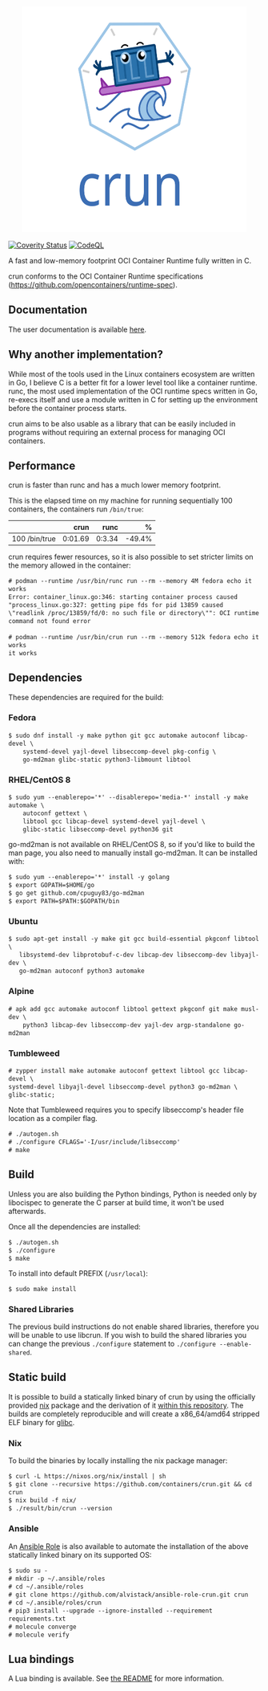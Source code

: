 <p align="center">
  <img src="docs/crun.svg" width="450" height="450">
</p>

[![Coverity Status](https://scan.coverity.com/projects/17787/badge.svg)](https://scan.coverity.com/projects/giuseppe-crun)
[![CodeQL](https://github.com/containers/crun/workflows/CodeQL/badge.svg)](https://github.com/containers/crun/actions?query=workflow%3ACodeQL)

A fast and low-memory footprint OCI Container Runtime fully written in
C.

crun conforms to the OCI Container Runtime specifications
(<https://github.com/opencontainers/runtime-spec>).

## Documentation

The user documentation is available [here](crun.1.md).

## Why another implementation?

While most of the tools used in the Linux containers ecosystem are
written in Go, I believe C is a better fit for a lower level tool like a
container runtime. runc, the most used implementation of the OCI runtime
specs written in Go, re-execs itself and use a module written in C for
setting up the environment before the container process starts.

crun aims to be also usable as a library that can be easily included in
programs without requiring an external process for managing OCI
containers.

## Performance

crun is faster than runc and has a much lower memory footprint.

This is the elapsed time on my machine for running sequentially 100
containers, the containers run `/bin/true`:

|               |    crun |   runc |       % |
| ------------- | ------: | -----: | ------: |
| 100 /bin/true | 0:01.69 | 0:3.34 | \-49.4% |

crun requires fewer resources, so it is also possible to set stricter
limits on the memory allowed in the container:

```console
# podman --runtime /usr/bin/runc run --rm --memory 4M fedora echo it works
Error: container_linux.go:346: starting container process caused "process_linux.go:327: getting pipe fds for pid 13859 caused \"readlink /proc/13859/fd/0: no such file or directory\"": OCI runtime command not found error

# podman --runtime /usr/bin/crun run --rm --memory 512k fedora echo it works
it works
```

## Dependencies

These dependencies are required for the build:

### Fedora

```console
$ sudo dnf install -y make python git gcc automake autoconf libcap-devel \
    systemd-devel yajl-devel libseccomp-devel pkg-config \
    go-md2man glibc-static python3-libmount libtool
```

### RHEL/CentOS 8

```console
$ sudo yum --enablerepo='*' --disablerepo='media-*' install -y make automake \
    autoconf gettext \
    libtool gcc libcap-devel systemd-devel yajl-devel \
    glibc-static libseccomp-devel python36 git
```

go-md2man is not available on RHEL/CentOS 8, so if you'd like to build
the man page, you also need to manually install go-md2man. It can be
installed with:

```console
$ sudo yum --enablerepo='*' install -y golang
$ export GOPATH=$HOME/go
$ go get github.com/cpuguy83/go-md2man
$ export PATH=$PATH:$GOPATH/bin
```

### Ubuntu

```console
$ sudo apt-get install -y make git gcc build-essential pkgconf libtool \
   libsystemd-dev libprotobuf-c-dev libcap-dev libseccomp-dev libyajl-dev \
   go-md2man autoconf python3 automake
```

### Alpine

```console
# apk add gcc automake autoconf libtool gettext pkgconf git make musl-dev \
    python3 libcap-dev libseccomp-dev yajl-dev argp-standalone go-md2man
```

### Tumbleweed

```console
# zypper install make automake autoconf gettext libtool gcc libcap-devel \
systemd-devel libyajl-devel libseccomp-devel python3 go-md2man \
glibc-static;
```

Note that Tumbleweed requires you to specify libseccomp's header file location
as a compiler flag.

```console
# ./autogen.sh
# ./configure CFLAGS='-I/usr/include/libseccomp'
# make
```

## Build

Unless you are also building the Python bindings, Python is needed only
by libocispec to generate the C parser at build time, it won't be used
afterwards.

Once all the dependencies are installed:

```console
$ ./autogen.sh
$ ./configure
$ make
```

To install into default PREFIX (`/usr/local`):

```console
$ sudo make install
```

### Shared Libraries

The previous build instructions do not enable shared libraries, therefore you will be unable to use libcrun. If you wish to build the shared libraries you can change the previous `./configure` statement to `./configure --enable-shared`.

## Static build

It is possible to build a statically linked binary of crun by using the
officially provided
[nix](https://nixos.org/nixos/packages.html?attr=crun&channel=unstable&query=crun)
package and the derivation of it [within this repository](nix/). The
builds are completely reproducible and will create a x86\_64/amd64
stripped ELF binary for [glibc](https://www.gnu.org/software/libc).

### Nix

To build the binaries by locally installing the nix package manager:

```console
$ curl -L https://nixos.org/nix/install | sh
$ git clone --recursive https://github.com/containers/crun.git && cd crun
$ nix build -f nix/
$ ./result/bin/crun --version
```

### Ansible

An [Ansible Role](https://github.com/alvistack/ansible-role-crun) is
also available to automate the installation of the above statically
linked binary on its supported OS:

```console
$ sudo su -
# mkdir -p ~/.ansible/roles
# cd ~/.ansible/roles
# git clone https://github.com/alvistack/ansible-role-crun.git crun
# cd ~/.ansible/roles/crun
# pip3 install --upgrade --ignore-installed --requirement requirements.txt
# molecule converge
# molecule verify
```

## Lua bindings

A Lua binding is available. See [the README](lua/README.md) for more information.
